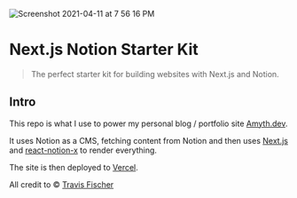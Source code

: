 ![Screenshot 2021-04-11 at 7 56 16 PM](https://user-images.githubusercontent.com/21289530/114308023-fdc7cd80-9aff-11eb-9ed3-a991cc0876df.png)

# Next.js Notion Starter Kit

> The perfect starter kit for building websites with Next.js and Notion.

## Intro

This repo is what I use to power my personal blog / portfolio site [Amyth.dev](https://amyth.dev).

It uses Notion as a CMS, fetching content from Notion and then uses [Next.js](https://nextjs.org/) and [react-notion-x](https://github.com/NotionX/react-notion-x) to render everything.

The site is then deployed to [Vercel](http://vercel.com).

All credit to © [Travis Fischer](https://transitivebullsh.it)
